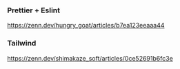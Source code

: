 ### Prettier + Eslint
https://zenn.dev/hungry_goat/articles/b7ea123eeaaa44

### Tailwind
https://zenn.dev/shimakaze_soft/articles/0ce52691b6fc3e
